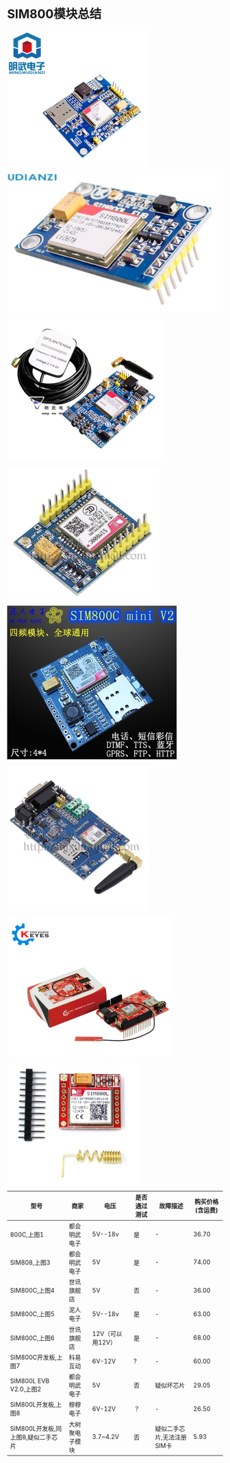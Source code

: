 # SIM800模块总结

![s](s/001.png)

![s](s/002.png)

![s](s/003.png)

![s](s/004.png)

![s](s/005.png)

![s](s/006.png)

![s](s/007.png)

![s](s/008.png)

| 型号                               | 商家           | 电压             | 是否通过测试 | 故障描述                   | 购买价格(含运费) |
| ---------------------------------- | -------------- | ---------------- | ------------ | -------------------------- | ---------------- |
| 800C,上图1                         | 都会明武电子   | 5V--18v          | 是           | -                          | 36.70            |
| SIM808,上图3                       | 都会明武电子   | 5V               | 是           | -                          | 74.00            |
| SIM800C,上图4                      | 世讯旗舰店     | 5V               | 否           | -                          | 36.00            |
| SIM800C,上图5                      | 泥人电子       | 5V--18v          | 是           | -                          | 63.00            |
| SIM800C,上图6                      | 世讯旗舰店     | 12V（可以用12V） | 是           | -                          | 68.00            |
| SIM800C开发板,上图7                | 科易互动       | 6V-12V           | ?            | -                          | 60.00            |
| SIM800L EVB V2.0,上图2             | 都会明武电子   | 5V               | 否           | 疑似坏芯片                 | 29.05            |
| SIM800L开发板,上图8                | 穆穆电子       | 6V-12V           | ？           | -                          | 26.50            |
| SIM800L开发板,同上图8,疑似二手芯片 | 大树聚电子模块 | 3.7~4.2V         | 否           | 疑似二手芯片,无法注册SIM卡 | 5.93             |
